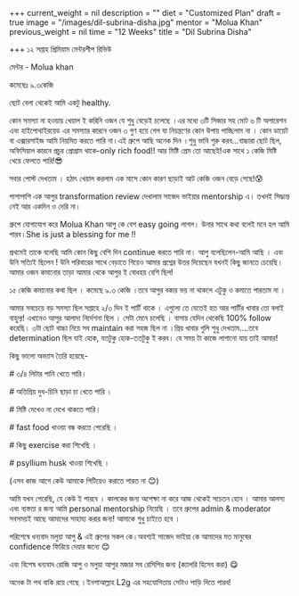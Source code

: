 +++
current_weight = nil
description = ""
diet = "Customized Plan"
draft = true
image = "/images/dil-subrina-disha.jpg"
mentor = "Molua Khan"
previous_weight = nil
time = "12 Weeks"
title = "Dil Subrina Disha"

+++
১২ সপ্তাহ প্রিমিয়াম মেন্টরশীপ রিভিউ

মেন্টর - Molua khan

কমেছেঃ ৯.৩কেজি

ছোট বেলা থেকেই আমি একটু healthy.

কোন সমস্যা না হওয়ায় খেয়াল ই করিনি ওজন যে শুধু বেড়েই চলেছে ।এর মধ্যে ৩টি সিজার সহ মোট ৬ টি অপারেশন এবং হাইপোথাইরয়েড এর সমস্যার কারনে ওজন ৩ গুণ হয়ে গেল যা নিয়ন্ত্রণের কোন উপায় পাচ্ছিলাম না । কোন ডায়েট বা এক্সারসাইজ আমি নিয়মিত করতে পারি না।এই গ্রুপে আছি অনেক দিন ।শুধু ভাবি শুরু করব...বাচ্চারা ছোট ছিল, অফিসিয়াল কারনে প্রচুর প্রোগ্রাম থাকে-only rich food!! আর মিষ্টি প্রেম তো আছেই!এক সাথে ১ কেজি মিষ্টি খেয়ে ফেলতে পারি!😎

সবার পোস্ট দেখতাম । হঠাৎ খেয়াল করলাম এক মাসে কোন কারণ ছাড়াই আট কেজি ওজন বেড়ে গেছে!😰

পাশাপাশি এক আপুর transformation review দেখালাম সাজেদ ভাইয়ার mentorship এ। তখনই সিদ্ধান্ত নেই আর একদিন ও দেরি না।

গ্রুপে যোগাযোগ করে Molua Khan আপু কে বেশ easy going লাগল। উনার সাথে কথা বলেই মনে হল আমি পারব।She is just a blessing for me !!

প্রথমেই তাকে বলেছি আমি কোন কিছু বেশি দিন continue করতে পারি না। আপু বলেছিলেন-আমি আছি । এবং উনি সত্যিই ছিলেন ! উনি পরিবারের সাথে বেড়াতে গিয়েও আমার প্রশ্নের উত্তর দিয়েছেন যখনই কিছু জানতে চেয়েছি। আমার ওজন কমানোর তাড়া আমার থেকে আপুর ই বোধহয় বেশি ছিল!

১৫ কেজি কমানোর কথা ছিল । কমেছে ৯.৩ কেজি ।তবে আপুর বকার ভয় না থাকলে এটুকু ও কমাতে পারতাম না ।

আমার সবচেয়ে বড় সমস্যা ছিল সপ্তাহে ২/৩ দিন ই পার্টি থাকে । এগুলো তে যেতেই হত আর পার্টির খাবার তো বলাই বাহুল্য! এখানেও আপুর আলাদা নির্দেশনা ছিল । সেটা মেনে চলেছি । বাসায় যেদিন থেকেছি 100% follow করেছি। ৩টা ছোট বাচ্চা নিয়ে সব maintain করা সহজ ছিল না ।প্রিয় খাবার গুলি শুধু দেখতাম....তবে determination ছিল যাই হোক, যতটুকু হোক-ততটুকু ই করব। যে সময় টা কাজে লাগানো যায় তাই আমার!

কিছু ভালো অভ্যাস তৈরি হয়েছে-

\# ৩/৪ লিটার পানি খেতে পারি।

\# অতিপ্রিয় দুধ-চিনি ছাড়া চা খেতে পারি ।

\# মিষ্টি দেখেও না দেখে থাকতে পারি।

\# fast food খাওয়া বন্ধ করতে পেরেছি ।

\# কিছু exercise করা শিখেছি ।

\# psyllium husk খাওয়া শিখেছি ।

(এসব কাজ আগে কেউ আমাকে পিটিয়েও করাতে পারত না 😊)

আমি যখন পেরেছি, যে কেউ ই পারবে । কালকের জন্য অপেক্ষা না করে আজ থেকেই সচেতন হোন । আমার আলস্য এবং ব্যস্ততা র জন্য আমি personal mentorship নিয়েছি । তবে গ্রুপের admin & moderator সবসময়ই আছে আমাদের সাহায্য করার জন্য! আমাকে শুধু চাইতে হবে ।

পরিশেষে ধন্যবাদ মলুয়া আপু & এই গ্রুপের সকল কে।অবশ্যই সাজেদ ভাইয়া কে আমাদের মত মানুষের confidence ফিরিয়ে দেয়ার জন্যে 😊

এবং বিশেষ ধন্যবাদ রোজি আপু ও মলুয়া আপুর মজার সব রেসিপির জন্য (ক্যালরি হিসেব করা) 😋

অনেক টা পথ বাকি রয়ে গেছে ।ইনশাআল্লাহ L2g এর সহযোগিতায় সেটাও পাড়ি দিতে পারব!